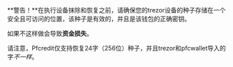 **警告！**在执行设备抹除和恢复之前，请确保您的trezor设备的种子存储在一个安全且可访问的位置，该种子是有效的，并且是该钱包的正确密钥。

如果不这样做会导致**资金损失**。

请注意，Pfcredit仅支持恢复24字（256位）种子，并且trezor和pfcwallet导入的字*不一样*。
